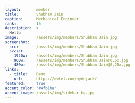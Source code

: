 ```yaml
---
layout:       member
title:        Shubham Jain
caption:      Mechanical Engineer
rank:         15
description:  >
  Hello
image:        /assets/img/members/Shubham Jain.jpg
screenshot:
  src:        /assets/img/members/Shubham Jain.jpg
  srcset:
    1920w:    /assets/img/members/Shubham Jain.jpg
    960w:     /assets/img/members/Shubham Jain@0,5x.jpg
    480w:     /assets/img/members/Shubham Jain@0,25x.jpg
links:
  - title:    Demo
    url:      https://qwtel.com/hydejack/
featured:     true
accent_color: '#4fb1ba'
accent_image: /assets/img/sidebar-bg.jpg
---
```


